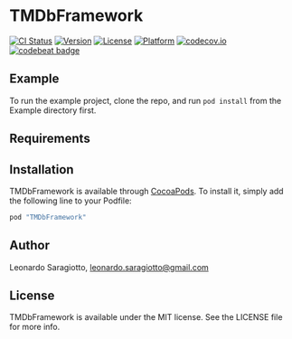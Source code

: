# TMDbFramework

[![CI Status](http://img.shields.io/travis/saragiotto/TMDbFramework.svg?style=flat)](https://travis-ci.org/saragiotto/TMDbFramework)
[![Version](https://img.shields.io/cocoapods/v/TMDbFramework.svg?style=flat)](http://cocoapods.org/pods/TMDbFramework)
[![License](https://img.shields.io/cocoapods/l/TMDbFramework.svg?style=flat)](http://cocoapods.org/pods/TMDbFramework)
[![Platform](https://img.shields.io/cocoapods/p/TMDbFramework.svg?style=flat)](http://cocoapods.org/pods/TMDbFramework)
[![codecov.io](https://codecov.io/gh/saragiotto/TMDbFramework/branch/master/graphs/badge.svg)](https://codecov.io/gh/saragiotto/TMDbFramework/branch/master)
[![codebeat badge](https://codebeat.co/badges/84404fc1-6380-4eb7-9540-d567b1c16064)](https://codebeat.co/projects/github-com-saragiotto-tmdbframework-master)

## Example

To run the example project, clone the repo, and run `pod install` from the Example directory first.

## Requirements

## Installation

TMDbFramework is available through [CocoaPods](http://cocoapods.org). To install
it, simply add the following line to your Podfile:

```ruby
pod "TMDbFramework"
```

## Author

Leonardo Saragiotto, leonardo.saragiotto@gmail.com

## License

TMDbFramework is available under the MIT license. See the LICENSE file for more info.
